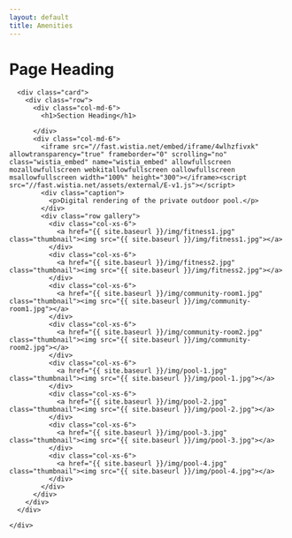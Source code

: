 ```yaml
---
layout: default
title: Amenities
---
```


<div class="container">
  <div class="row">
    <div class="col-md-8 center-block">
      <div class="card header-card">
        <h1>Page Heading</h1>
      </div>
    </div>
    <div class="col-md-12">

      <div class="card">
        <div class="row">
          <div class="col-md-6">
            <h1>Section Heading</h1>

          </div>
          <div class="col-md-6">
            <iframe src="//fast.wistia.net/embed/iframe/4wlhzfivxk" allowtransparency="true" frameborder="0" scrolling="no" class="wistia_embed" name="wistia_embed" allowfullscreen mozallowfullscreen webkitallowfullscreen oallowfullscreen msallowfullscreen width="100%" height="300"></iframe><script src="//fast.wistia.net/assets/external/E-v1.js"></script>
            <div class="caption">
              <p>Digital rendering of the private outdoor pool.</p>
            </div>
            <div class="row gallery">
              <div class="col-xs-6">
                <a href="{{ site.baseurl }}/img/fitness1.jpg" class="thumbnail"><img src="{{ site.baseurl }}/img/fitness1.jpg"></a>
              </div>
              <div class="col-xs-6">
                <a href="{{ site.baseurl }}/img/fitness2.jpg" class="thumbnail"><img src="{{ site.baseurl }}/img/fitness2.jpg"></a>
              </div>
              <div class="col-xs-6">
                <a href="{{ site.baseurl }}/img/community-room1.jpg" class="thumbnail"><img src="{{ site.baseurl }}/img/community-room1.jpg"></a>
              </div>
              <div class="col-xs-6">
                <a href="{{ site.baseurl }}/img/community-room2.jpg" class="thumbnail"><img src="{{ site.baseurl }}/img/community-room2.jpg"></a>
              </div>
              <div class="col-xs-6">
                <a href="{{ site.baseurl }}/img/pool-1.jpg" class="thumbnail"><img src="{{ site.baseurl }}/img/pool-1.jpg"></a>
              </div>
              <div class="col-xs-6">
                <a href="{{ site.baseurl }}/img/pool-2.jpg" class="thumbnail"><img src="{{ site.baseurl }}/img/pool-2.jpg"></a>
              </div>
              <div class="col-xs-6">
                <a href="{{ site.baseurl }}/img/pool-3.jpg" class="thumbnail"><img src="{{ site.baseurl }}/img/pool-3.jpg"></a>
              </div>
              <div class="col-xs-6">
                <a href="{{ site.baseurl }}/img/pool-4.jpg" class="thumbnail"><img src="{{ site.baseurl }}/img/pool-4.jpg"></a>
              </div>
            </div>
          </div>
        </div>
      </div>

    </div>
  </div>
</div>
